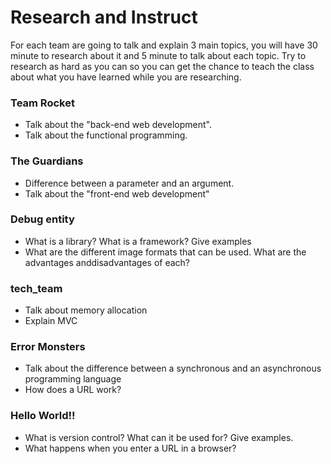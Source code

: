 # Research and Instruct
For each team are going to talk and explain 3 main topics, you will have 30 minute to research about it and 5 minute to talk about each topic. Try to research as hard as you can so you can get the chance to teach the class about what you have learned while you are researching.

### Team Rocket
- Talk about the "back-end web development".
- Talk about the functional programming.

### The Guardians
- Difference between a parameter and an argument.
- Talk about the "front-end web development"

### Debug entity
- What is a library? What is a framework? Give examples
- What are the different image formats that can be used. What are the advantages anddisadvantages of each?

### tech_team
- Talk about memory allocation
- Explain MVC

### Error Monsters
- Talk about the difference between a synchronous and an asynchronous programming language
- How does a URL work?

### Hello World!!
- What is version control? What can it be used for? Give examples.
- What happens when you enter a URL in a browser?
